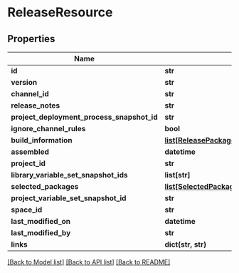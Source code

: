# ReleaseResource

## Properties
Name | Type | Description | Notes
------------ | ------------- | ------------- | -------------
**id** | **str** |  | [optional] 
**version** | **str** |  | 
**channel_id** | **str** |  | [optional] 
**release_notes** | **str** |  | [optional] 
**project_deployment_process_snapshot_id** | **str** |  | [optional] 
**ignore_channel_rules** | **bool** |  | [optional] 
**build_information** | [**list[ReleasePackageVersionBuildInformationResource]**](ReleasePackageVersionBuildInformationResource.md) |  | [optional] 
**assembled** | **datetime** |  | [optional] 
**project_id** | **str** |  | [optional] 
**library_variable_set_snapshot_ids** | **list[str]** |  | [optional] 
**selected_packages** | [**list[SelectedPackage]**](SelectedPackage.md) |  | [optional] 
**project_variable_set_snapshot_id** | **str** |  | [optional] 
**space_id** | **str** |  | [optional] 
**last_modified_on** | **datetime** |  | [optional] 
**last_modified_by** | **str** |  | [optional] 
**links** | **dict(str, str)** |  | [optional] 

[[Back to Model list]](../README.md#documentation-for-models) [[Back to API list]](../README.md#documentation-for-api-endpoints) [[Back to README]](../README.md)

